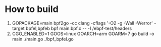 # How to build
1. GOPACKAGE=main bpf2go -cc clang -cflags '-O2 -g -Wall -Werror' -target bpfel,bpfeb bpf main.bpf.c -- -I /ebpf-test/headers
2. CGO_ENABLED=1 GOOS=linux GOARCH=arm GOARM=7 go build -o main ./main.go ./bpf_bpfel.go
